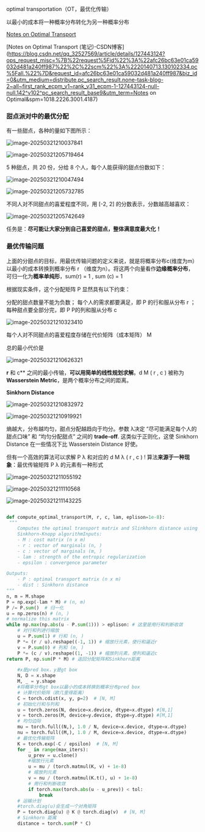 optimal transportation（OT，最优化传输）

以最小的成本将一种概率分布转化为另一种概率分布

[Notes on Optimal Transport](https://michielstock.github.io/posts/2017/2017-11-5-OptimalTransport/)

[Notes on Optimal Transport (笔记)-CSDN博客](https://blog.csdn.net/qq_32527569/article/details/127443124?ops_request_misc=%7B%22request%5Fid%22%3A%22afc26bc63e01ca59032d481a240ff987%22%2C%22scm%22%3A%2220140713.130102334.pc%5Fall.%22%7D&request_id=afc26bc63e01ca59032d481a240ff987&biz_id=0&utm_medium=distribute.pc_search_result.none-task-blog-2~all~first_rank_ecpm_v1~rank_v31_ecpm-1-127443124-null-null.142^v102^pc_search_result_base9&utm_term=Notes on Optimal&spm=1018.2226.3001.4187)

### 甜点派对中的最优分配

有一些甜点，各种的量如下图所示：

![image-20250321210037841](C:\Users\51139\AppData\Roaming\Typora\typora-user-images\image-20250321210037841.png)

![image-20250321205719464](C:\Users\51139\AppData\Roaming\Typora\typora-user-images\image-20250321205719464.png)

5 种甜点，共 20 份，分给 8 个人，每个人能获得的甜点份数如下：

![image-20250321210047494](C:\Users\51139\AppData\Roaming\Typora\typora-user-images\image-20250321210047494.png)

![image-20250321205732785](C:\Users\51139\AppData\Roaming\Typora\typora-user-images\image-20250321205732785.png)



不同人对不同甜点的喜爱程度不同，用 [-2, 2] 的分数表示，分数越高越喜欢：

![image-20250321205742649](C:\Users\51139\AppData\Roaming\Typora\typora-user-images\image-20250321205742649.png)

任务是：**尽可能让大家分到自己喜爱的甜点，整体满意度最大化！**

### 最优传输问题

上面的分甜点的目标，用最优传输问题的定义来说，就是将概率分布c(维度为m）以最小的成本转换到概率分布 r （维度为n）。将这两个向量看作**边缘概率分布**，可归一化为**概率单纯形**，sum(r) = 1 , sum (c) = 1 

根据现实条件，这个分配矩阵 P 显然具有以下约束：

分配的甜点数量不能为负数；
	   每个人的需求都要满足，即 P  的行和服从分布 r ；
	    每种甜点要全部分完，即 P P的列和服从分布 c 

![image-20250321210323410](C:\Users\51139\AppData\Roaming\Typora\typora-user-images\image-20250321210323410.png)

每个人对不同甜点的喜爱程度存储在代价矩阵（成本矩阵） M

总的最小代价是

![image-20250321210626321](C:\Users\51139\AppData\Roaming\Typora\typora-user-images\image-20250321210626321.png)

**r** 和 c** 之间的最小传输，**可以用简单的线性规划求解**。d M ( r , c ) 被称为 **Wasserstein Metric**，是两个概率分布之间的距离。





**Sinkhorn Distance**

![image-20250321210832972](C:\Users\51139\AppData\Roaming\Typora\typora-user-images\image-20250321210832972.png)

![image-20250321210919921](C:\Users\51139\AppData\Roaming\Typora\typora-user-images\image-20250321210919921.png)

熵越大，分布越均匀，甜点分配越趋向于均分。参数 λ决定 “尽可能满足每个人的甜点口味” 和 “均匀分配甜点” 之间的 **trade-off**. 这类似于正则化，这使 Sinkhorn Distance 在一些情况下比 Wasserstein Distance 好使。

但有一个高效的算法可以求解 P λ 和对应的 d M λ ( r , c ) ! 算法**来源于一种现象**：最优传输矩阵 P λ 的元素有一种形式

![image-20250321211055192](C:\Users\51139\AppData\Roaming\Typora\typora-user-images\image-20250321211055192.png)

![image-20250321211110568](C:\Users\51139\AppData\Roaming\Typora\typora-user-images\image-20250321211110568.png)

![image-20250321211143225](C:\Users\51139\AppData\Roaming\Typora\typora-user-images\image-20250321211143225.png)



```python

def compute_optimal_transport(M, r, c, lam, eplison=1e-8):
 """
    Computes the optimal transport matrix and Slinkhorn distance using the
    Sinkhorn-Knopp algorithmInputs:
    - M : cost matrix (n x m)
    - r : vector of marginals (n, )
    - c : vector of marginals (m, )
    - lam : strength of the entropic regularization
    - epsilon : convergence parameter

Outputs:
    - P : optimal transport matrix (n x m)
    - dist : Sinkhorn distance
"""
n, m = M.shape  
P = np.exp(-lam * M) # (n, m)
P /= P.sum()  # 归一化
u = np.zeros(n) # (n, )
# normalize this matrix
while np.max(np.abs(u - P.sum(1))) > eplison: # 这里是用行和判断收敛
    # 对行和列进行缩放
    u = P.sum(1) # 行和 (n, )
    P *= (r / u).reshape((-1, 1)) # 缩放行元素，使行和逼近r
    v = P.sum(0) # 列和 (m, )
    P *= (c / v).reshape((1, -1)) # 缩放列元素，使列和逼近c
return P, np.sum(P * M) # 返回分配矩阵和Sinkhorn距离
```




```python
    #x是pred box，y是gt box
    N, D = x.shape
    M, _ = y.shape
    #将概率分布gt box以最小的成本转换到概率分布pred box
    # 计算代价矩阵（欧几里得距离）
    C = torch.cdist(x, y, p=2)  # [N, M]
    # 初始化行和与列和
    u = torch.zeros(N, device=x.device, dtype=x.dtype) #[N,1]
    v = torch.zeros(M, device=y.device, dtype=y.dtype) #[M,1]
    # 均匀边际
    mu = torch.full((N,), 1.0 / N, device=x.device, dtype=x.dtype)
    nu = torch.full((M,), 1.0 / M, device=x.device, dtype=x.dtype)
    # 最优化传输矩阵
    K = torch.exp(-C / epsilon)  # [N, M]
    for _ in range(max_iters):
        u_prev = u.clone()
        #缩放行元素
        u = mu / (torch.matmul(K, v) + 1e-8)
        # 缩放列元素
        v = nu / (torch.matmul(K.t(), u) + 1e-8)
        # 用行和判断收敛
        if torch.max(torch.abs(u - u_prev)) < tol:
            break
    # 运输计划
    #torch.diag(u)会生成一个对角矩阵
    P = torch.diag(u) @ K @ torch.diag(v)  # [N, M]
    # Sinkhorn 距离
    distance = torch.sum(P * C)
```

